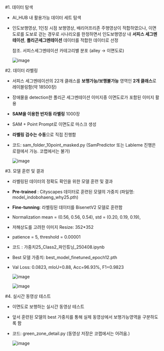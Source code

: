 
#1. 데이터 탐색
    
- AI_HUB 내 활용가능 데이터 세트 탐색
- 인도보행영상, 1인칭 시점 보행영상, 배리어프리존 주행영상이 적합하였으나,
   이면도로를 도보로 걷는 경우로 시나리오를 한정하면서
   인도보행영상 내 **서피스 세그멘테이션**, **폴리곤세그멘테이션** 데이터를 적합한 데이터로 선정  
  
   참조. 서피스세그멘테이션 카테고리별 분포 (alley -> 이면도로)
     
   ![image](https://github.com/user-attachments/assets/18a2cca7-7ca7-4ed2-860e-53b9a4e170d4)


  
   
#2. 데이터 라벨링  
- 서피스 세그멘테이션의 22개 클래스를 **보행가능/보행불가능** 영역인 **2개 클래스**로 레이블링함(약 18500장)
- 장애물을 detection한 폴리곤 세그멘테이션 이미지중 이면도로가 포함된 이미지 활용
- **SAM을 이용한 반자동 라벨링** 1000장
- SAM + Point Prompt로 이면도로 마스크 생성
- **라벨링 검수는 수동**으로 직접 진행함
- 코드: sam_folder_10point_masked.py (SamPredictor 또는 Lableme 진행은 로컬에서 가능. 코랩에서는 불가)

  ![image](https://github.com/user-attachments/assets/d556c91d-e729-4628-bc2e-ea607ed8c6b4)
   

#3. 모델 훈련 및 결과  
- 라벨링된 데이터의 정확도 확인을 위한 모델 훈련 및 결과   
- **Pre-trained** : Cityscapes 데이터로 훈련된 모델의 가중치 (파일명: model_indobohaeng_why25.pth)
- **Fine-tunning**: 라벨링된 데이터를 BisenetV2 모델로 훈련함
- Normalization mean = (0.56, 0.56, 0.54), std = (0.20, 0.19, 0.19),
- 저해상도를 고려한 이미지 Resize: 352*352
- patience = 5, threshold = 0.00001  
    
- 코드 : 가중치25_Class2_파인튜닝_250408.ipynb
- Best 모델 가중치: best_model_finetuned_epoch12.pth
- Val Loss: 0.0823, mIoU=0.88, Acc=96.93%, F1=0.9823
  
  ![image](https://github.com/user-attachments/assets/36a02aaa-f61e-4721-9f69-7e457a6cab16)

   ![image](https://github.com/user-attachments/assets/ddf54f4a-adb9-41d8-82e1-409d2536c279)

  

#4. 실시간 동영상 테스트  
- 이면도로 보행하는 실시간 동영상 테스트
- 앞서 훈련된 모델의 best 가중치를 통해 실제 동영상에서 보행가능영역을 구분하도록 함

- 코드: green_zone_detail.py (동영상 저장은 코랩에서는 어려움.)
   
     ![image](https://github.com/user-attachments/assets/b2bfb555-57c6-4abe-8674-e18733b6191c)
